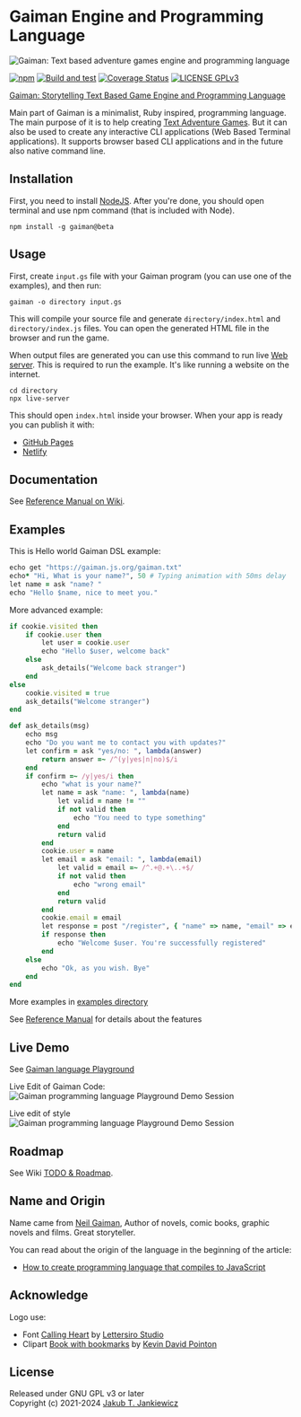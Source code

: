 # Gaiman Engine and Programming Language

![Gaiman: Text based adventure games engine and programming language](https://raw.githubusercontent.com/jcubic/gaiman/master/assets/banner.svg)

[![npm](https://img.shields.io/badge/npm-1.0.0%E2%80%93beta.3-blue.svg)](https://www.npmjs.com/package/gaiman)
[![Build and test](https://github.com/jcubic/gaiman/actions/workflows/build.yaml/badge.svg)](https://github.com/jcubic/gaiman/actions/workflows/build.yaml)
[![Coverage Status](https://coveralls.io/repos/github/jcubic/gaiman/badge.svg?branch=master)](https://coveralls.io/github/jcubic/gaiman?branch=master)
[![LICENSE GPLv3](https://img.shields.io/badge/license-GPLv3-blue.svg)](https://github.com/jcubic/gaiman/blob/master/LICENSE)

[Gaiman: Storytelling Text Based Game Engine and Programming Language](https://github.com/jcubic/gaiman)

Main part of Gaiman is a minimalist, Ruby inspired, programming language. The main purpose of it is to help creating
[Text Adventure Games](https://en.wikipedia.org/wiki/Interactive_fiction). But it can also be used
to create any interactive CLI applications (Web Based Terminal applications).
It supports browser based CLI applications and in the future also native command line.

## Installation

First, you need to install [NodeJS](https://nodejs.org/en/). After you're done, you should open terminal and use npm command (that is included with Node).

```
npm install -g gaiman@beta
```

## Usage

First, create `input.gs` file with your Gaiman program (you can use one of the examples), and then run:

```
gaiman -o directory input.gs
```

This will compile your source file and generate `directory/index.html` and `directory/index.js` files.
You can open the generated HTML file in the browser and run the game.

When output files are generated you can use this command to run live [Web server](https://en.wikipedia.org/wiki/Web_server).
This is required to run the example. It's like running a website on the internet.

```
cd directory
npx live-server
```

This should open `index.html` inside your browser. When your app is ready you can publish it with:
* [GitHub Pages](https://progate.com/docs/github-pages)
* [Netlify](https://www.freecodecamp.org/news/publish-your-website-netlify-github/)

## Documentation

See [Reference Manual on Wiki](https://github.com/jcubic/gaiman/wiki/Reference-Manual).

## Examples

This is Hello world Gaiman DSL example:

```ruby
echo get "https://gaiman.js.org/gaiman.txt"
echo* "Hi, What is your name?", 50 # Typing animation with 50ms delay
let name = ask "name? "
echo "Hello $name, nice to meet you."
```

More advanced example:

```ruby
if cookie.visited then
    if cookie.user then
        let user = cookie.user
        echo "Hello $user, welcome back"
    else
        ask_details("Welcome back stranger")
    end
else
    cookie.visited = true
    ask_details("Welcome stranger")
end

def ask_details(msg)
    echo msg
    echo "Do you want me to contact you with updates?"
    let confirm = ask "yes/no: ", lambda(answer)
        return answer =~ /^(y|yes|n|no)$/i
    end
    if confirm =~ /y|yes/i then
        echo "what is your name?"
        let name = ask "name: ", lambda(name)
            let valid = name != ""
            if not valid then
                echo "You need to type something"
            end
            return valid
        end
        cookie.user = name
        let email = ask "email: ", lambda(email)
            let valid = email =~ /^.+@.+\..+$/
            if not valid then
                echo "wrong email"
            end
            return valid
        end
        cookie.email = email
        let response = post "/register", { "name" => name, "email" => email }
        if response then
            echo "Welcome $user. You're successfully registered"
        end
    else
        echo "Ok, as you wish. Bye"
    end
end
```

More examples in [examples directory](https://github.com/jcubic/gaiman/tree/master/examples)

See [Reference Manual](https://github.com/jcubic/gaiman/wiki/Reference-Manual) for details about the features

## Live Demo

See [Gaiman language Playground](https://gaiman.js.org/)

Live Edit of Gaiman Code:
![Gaiman programming language Playground Demo Session](https://github.com/jcubic/gaiman/blob/master/assets/edit.gif?raw=true)

Live edit of style
![Gaiman programming language Playground Demo Session](https://github.com/jcubic/gaiman/blob/master/assets/simple.gif?raw=true)

## Roadmap

See Wiki [TODO & Roadmap](https://github.com/jcubic/gaiman/wiki/TODO-&-Roadmap).

## Name and Origin

Name came from [Neil Gaiman](https://en.wikipedia.org/wiki/Neil_Gaiman),
Author of novels, comic books, graphic novels and films. Great storyteller.

You can read about the origin of the language in the beginning of the article:
* [How to create programming language that compiles to JavaScript](https://hackernoon.com/creating-your-own-javascript-based-programming-language-has-never-been-easier-wju33by)

## Acknowledge

Logo use:

* Font [Calling Heart](https://www.dafont.com/calling-heart.font)
  by [Lettersiro Studio](https://www.dafont.com/lettersiro-studio.d7440)
* Clipart [Book with bookmarks](https://openclipart.org/detail/280709/book-with-bookmarks)
  by [Kevin David Pointon](https://openclipart.org/artist/Firkin)

## License

Released under GNU GPL v3 or later<br/>
Copyright (c) 2021-2024 [Jakub T. Jankiewicz](https://jcubic.pl/me)
